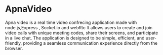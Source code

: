 # ApnaVideo
Apna video is a real time video confrecing application made with node.js,Express , Socket.io and webRtc 
It allows users to create and join video calls with unique meeting codes, share their screens, and participate in a live chat. The application is designed to be simple, efficient, and user-friendly, providing a seamless communication experience directly from the browser.
